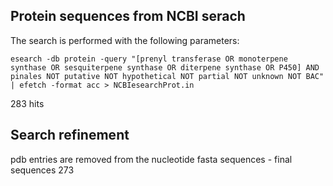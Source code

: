 ## Protein sequences from NCBI serach 

The search is performed with the following parameters:

```
esearch -db protein -query "[prenyl transferase OR monoterpene synthase OR sesquiterpene synthase OR diterpene synthase OR P450] AND pinales NOT putative NOT hypothetical NOT partial NOT unknown NOT BAC" | efetch -format acc > NCBIesearchProt.in
```

283 hits

## Search refinement

pdb entries are removed from the nucleotide fasta sequences - final sequences 273

